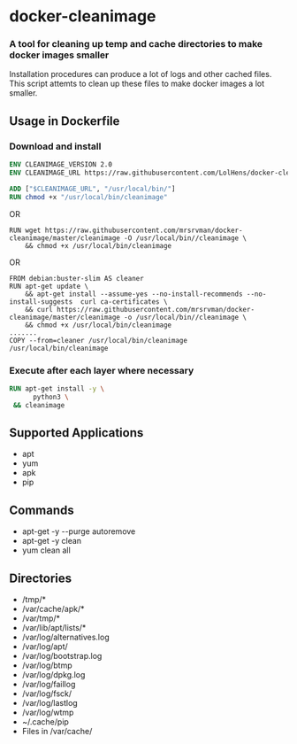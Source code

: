 # docker-cleanimage
### A tool for cleaning up temp and cache directories to make docker images smaller
Installation procedures can produce a lot of logs and other cached files. This script attemts to clean up these files to make docker images a lot smaller.

## Usage in Dockerfile

### Download and install
```Dockerfile
ENV CLEANIMAGE_VERSION 2.0
ENV CLEANIMAGE_URL https://raw.githubusercontent.com/LolHens/docker-cleanimage/$CLEANIMAGE_VERSION/cleanimage

ADD ["$CLEANIMAGE_URL", "/usr/local/bin/"]
RUN chmod +x "/usr/local/bin/cleanimage"
```
OR
```
RUN wget https://raw.githubusercontent.com/mrsrvman/docker-cleanimage/master/cleanimage -O /usr/local/bin//cleanimage \
    && chmod +x /usr/local/bin/cleanimage
```
OR
```
FROM debian:buster-slim AS cleaner
RUN apt-get update \
    && apt-get install --assume-yes --no-install-recommends --no-install-suggests  curl ca-certificates \
    && curl https://raw.githubusercontent.com/mrsrvman/docker-cleanimage/master/cleanimage -o /usr/local/bin//cleanimage \
    && chmod +x /usr/local/bin/cleanimage
.......
COPY --from=cleaner /usr/local/bin/cleanimage /usr/local/bin/cleanimage
```

### Execute after each layer where necessary
```Dockerfile
RUN apt-get install -y \
      python3 \
 && cleanimage
```

## Supported Applications
- apt
- yum
- apk
- pip

## Commands
- apt-get -y --purge autoremove
- apt-get -y clean
- yum clean all

## Directories
- /tmp/*
- /var/cache/apk/*
- /var/tmp/*
- /var/lib/apt/lists/*
- /var/log/alternatives.log
- /var/log/apt/
- /var/log/bootstrap.log
- /var/log/btmp
- /var/log/dpkg.log
- /var/log/faillog
- /var/log/fsck/
- /var/log/lastlog
- /var/log/wtmp
- ~/.cache/pip
- Files in /var/cache/
